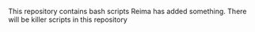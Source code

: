 This repository contains bash scripts
Reima has added something.
There will be killer scripts in this repository

